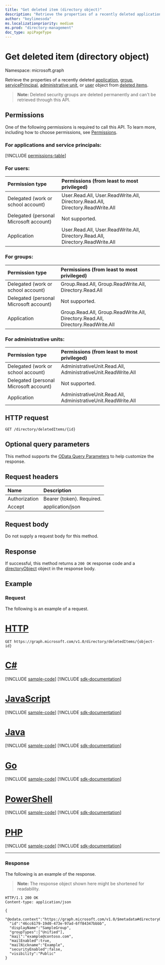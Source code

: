```yaml
---
title: "Get deleted item (directory object)"
description: "Retrieve the properties of a recently deleted application, group, service principal, or user from deleted items."
author: "keylimesoda"
ms.localizationpriority: medium
ms.prod: "directory-management"
doc_type: apiPageType
---
```


# Get deleted item (directory object)

Namespace: microsoft.graph

Retrieve the properties of a recently deleted [application](../resources/application.md), [group](../resources/group.md), [servicePrincipal](../resources/serviceprincipal.md), [administrative unit](../resources/administrativeunit.md), or [user](../resources/user.md) object from [deleted items](../resources/directory.md).

>**Note:** Deleted security groups are deleted permanently and can't be retrieved through this API.

## Permissions
One of the following permissions is required to call this API. To learn more, including how to choose permissions, see [Permissions](/graph/permissions-reference).

### For applications and service principals:

<!-- { "blockType": "permissions", "name": "directory_deleteditems_get" } -->
[!INCLUDE [permissions-table](../includes/permissions/directory-deleteditems-get-permissions.md)]

### For users:

|Permission type      | Permissions (from least to most privileged)              |
|:--------------------|:---------------------------------------------------------|
|Delegated (work or school account) | User.Read.All, User.ReadWrite.All, Directory.Read.All, Directory.ReadWrite.All |
|Delegated (personal Microsoft account) | Not supported. |
|Application | User.Read.All, User.ReadWrite.All, Directory.Read.All, Directory.ReadWrite.All |

### For groups:

|Permission type      | Permissions (from least to most privileged)              |
|:--------------------|:---------------------------------------------------------|
|Delegated (work or school account) | Group.Read.All, Group.ReadWrite.All, Directory.Read.All |
|Delegated (personal Microsoft account) | Not supported.    |
|Application | Group.Read.All, Group.ReadWrite.All, Directory.Read.All, Directory.ReadWrite.All |

### For administrative units:

|Permission type      | Permissions (from least to most privileged)              |
|:--------------------|:---------------------------------------------------------|
|Delegated (work or school account) | AdministrativeUnit.Read.All, AdministrativeUnit.ReadWrite.All |
|Delegated (personal Microsoft account) | Not supported.    |
|Application | AdministrativeUnit.Read.All, AdministrativeUnit.ReadWrite.All |

## HTTP request
<!-- { "blockType": "ignored" } -->
```http
GET /directory/deletedItems/{id}
```

## Optional query parameters
This method supports the [OData Query Parameters](/graph/query-parameters) to help customize the response.

## Request headers
| Name      |Description|
|:----------|:----------|
| Authorization  | Bearer {token}. Required.|
| Accept  | application/json |

## Request body
Do not supply a request body for this method.

## Response

If successful, this method returns a `200 OK` response code and a [directoryObject](../resources/directoryobject.md) object in the response body.

## Example

### Request

The following is an example of a request.

# [HTTP](#tab/http)
<!-- {
  "blockType": "request",
  "name": "get_directory_deleteditem"
}-->
```msgraph-interactive
GET https://graph.microsoft.com/v1.0/directory/deletedItems/{object-id}
```

# [C#](#tab/csharp)
[!INCLUDE [sample-code](../includes/snippets/csharp/get-directory-deleteditem-csharp-snippets.md)]
[!INCLUDE [sdk-documentation](../includes/snippets/snippets-sdk-documentation-link.md)]

# [JavaScript](#tab/javascript)
[!INCLUDE [sample-code](../includes/snippets/javascript/get-directory-deleteditem-javascript-snippets.md)]
[!INCLUDE [sdk-documentation](../includes/snippets/snippets-sdk-documentation-link.md)]

# [Java](#tab/java)
[!INCLUDE [sample-code](../includes/snippets/java/get-directory-deleteditem-java-snippets.md)]
[!INCLUDE [sdk-documentation](../includes/snippets/snippets-sdk-documentation-link.md)]

# [Go](#tab/go)
[!INCLUDE [sample-code](../includes/snippets/go/get-directory-deleteditem-go-snippets.md)]
[!INCLUDE [sdk-documentation](../includes/snippets/snippets-sdk-documentation-link.md)]

# [PowerShell](#tab/powershell)
[!INCLUDE [sample-code](../includes/snippets/powershell/get-directory-deleteditem-powershell-snippets.md)]
[!INCLUDE [sdk-documentation](../includes/snippets/snippets-sdk-documentation-link.md)]

# [PHP](#tab/php)
[!INCLUDE [sample-code](../includes/snippets/php/get-directory-deleteditem-php-snippets.md)]
[!INCLUDE [sdk-documentation](../includes/snippets/snippets-sdk-documentation-link.md)]

---

### Response
The following is an example of the response.
> **Note:** The response object shown here might be shortened for readability.
<!-- {
  "blockType": "response",
  "truncated": true,
  "@odata.type": "microsoft.graph.directoryObject"
} -->
```http
HTTP/1.1 200 OK
Content-type: application/json

{
  "@odata.context":"https://graph.microsoft.com/v1.0/$metadata#directoryObjects/$entity",
  "id":"46cc6179-19d0-473e-97ad-6ff84347bbbb",
  "displayName":"SampleGroup",
  "groupTypes":["Unified"],
  "mail":"example@contoso.com",
  "mailEnabled":true,
  "mailNickname":"Example",
  "securityEnabled":false,
  "visibility":"Public"
}
```

<!-- uuid: 8fcb5dbc-d5aa-4681-8e31-b001d5168d79
2015-10-25 14:57:30 UTC -->
<!-- {
  "type": "#page.annotation",
  "description": "Get directory",
  "keywords": "",
  "section": "documentation",
  "tocPath": "",
  "suppressions": [
  ]
}-->
